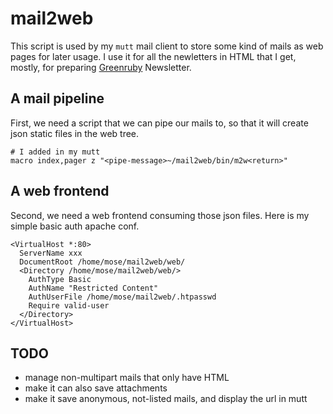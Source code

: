 mail2web
===============

This script is used by my `mutt` mail client to store some kind of mails as web pages for later usage. I use it for all the newletters in HTML that I get, mostly, for preparing [Greenruby](http://greenruby.org) Newsletter.

A mail pipeline
--------------------

First, we need a script that we can pipe our mails to, so that it will create json static files in the web tree.

    # I added in my mutt
    macro index,pager z "<pipe-message>~/mail2web/bin/m2w<return>"

A web frontend
----------------

Second, we need a web frontend consuming those json files. Here is my simple basic auth apache conf.

    <VirtualHost *:80>
      ServerName xxx
      DocumentRoot /home/mose/mail2web/web/
      <Directory /home/mose/mail2web/web/>
        AuthType Basic
        AuthName "Restricted Content"
        AuthUserFile /home/mose/mail2web/.htpasswd
        Require valid-user
      </Directory>
    </VirtualHost>


TODO
-------------------

- manage non-multipart mails that only have HTML
- make it can also save attachments
- make it save anonymous, not-listed mails, and display the url in mutt
